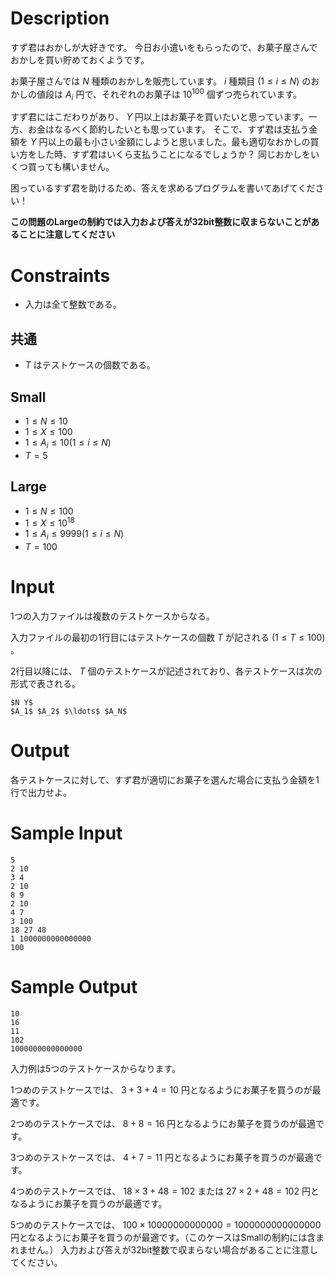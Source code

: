 # Description

すず君はおかしが大好きです。
今日お小遣いをもらったので、お菓子屋さんでおかしを買い貯めておくようです。

お菓子屋さんでは $N$ 種類のおかしを販売しています。
$i$ 種類目 $(1 \leq i \leq N)$ のおかしの値段は $A_i$ 円で、それぞれのお菓子は $10^100$ 個ずつ売られています。

すず君にはこだわりがあり、 $Y$ 円以上はお菓子を買いたいと思っています。一方、お金はなるべく節約したいとも思っています。
そこで、すず君は支払う金額を $Y$ 円以上の最も小さい金額にしようと思いました。最も適切なおかしの買い方をした時、すず君はいくら支払うことになるでしょうか？
同じおかしをいくつ買っても構いません。

困っているすず君を助けるため、答えを求めるプログラムを書いてあげてください！

**この問題のLargeの制約では入力および答えが32bit整数に収まらないことがあることに注意してください**

# Constraints

* 入力は全て整数である。

## 共通

* $T$ はテストケースの個数である。

## Small

* $1 \leq N \leq 10$
* $1 \leq X \leq 100$
* $1 \leq A_i \leq 10 (1 \leq i \leq N)$
* $T = 5$
 
## Large

* $1 \leq N \leq 100$
* $1 \leq X \leq 10^18$
* $1 \leq A_i \leq 9999 (1 \leq i \leq N)$
* $T = 100$

# Input
1つの入力ファイルは複数のテストケースからなる。

入力ファイルの最初の1行目にはテストケースの個数 $T$ が記される $(1 \leq T \leq 100)$ 。

2行目以降には、 $T$ 個のテストケースが記述されており、各テストケースは次の形式で表される。

```
$N Y$
$A_1$ $A_2$ $\ldots$ $A_N$
```

# Output
各テストケースに対して、すず君が適切にお菓子を選んだ場合に支払う金額を1行で出力せよ。

# Sample Input
```
5
2 10
3 4
2 10
8 9
2 10
4 7
3 100
18 27 48
1 1000000000000000
100
```

# Sample Output
```
10
16
11
102
1000000000000000
```
入力例は5つのテストケースからなります。

1つめのテストケースでは、 $3 + 3 + 4 = 10$ 円となるようにお菓子を買うのが最適です。

2つめのテストケースでは、 $8 + 8 = 16$ 円となるようにお菓子を買うのが最適です。

3つめのテストケースでは、 $4 + 7 = 11$ 円となるようにお菓子を買うのが最適です。

4つめのテストケースでは、 $18 \times 3 + 48 = 102$ または $27 \times 2 + 48 = 102$ 円となるようにお菓子を買うのが最適です。

5つめのテストケースでは、 $100 \times 10000000000000 = 1000000000000000$ 円となるようにお菓子を買うのが最適です。（このケースはSmallの制約には含まれません。）
入力および答えが32bit整数で収まらない場合があることに注意してください。
